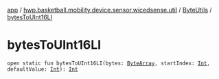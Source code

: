 [app](../../index.md) / [hwp.basketball.mobility.device.sensor.wicedsense.util](../index.md) / [ByteUtils](index.md) / [bytesToUInt16LI](.)

# bytesToUInt16LI

`open static fun bytesToUInt16LI(bytes: `[`ByteArray`](https://kotlinlang.org/api/latest/jvm/stdlib/kotlin/-byte-array/index.html)`, startIndex: `[`Int`](https://kotlinlang.org/api/latest/jvm/stdlib/kotlin/-int/index.html)`, defaultValue: `[`Int`](https://kotlinlang.org/api/latest/jvm/stdlib/kotlin/-int/index.html)`): `[`Int`](https://kotlinlang.org/api/latest/jvm/stdlib/kotlin/-int/index.html)